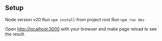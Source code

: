 ## Setup

Node version v20
Run `npm install` from project root
Run `npm run dev`

Open [http://localhost:3000](http://localhost:3000) with your browser and make page reload to see the result.